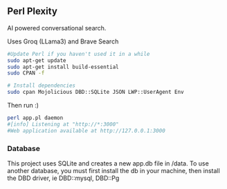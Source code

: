 ## Perl Plexity

AI powered conversational search.

Uses Groq (LLama3) and Brave Search


```bash
#Update Perl if you haven't used it in a while
sudo apt-get update
sudo apt-get install build-essential
sudo CPAN -f

# Install dependencies
sudo cpan Mojolicious DBD::SQLite JSON LWP::UserAgent Env
```

Then run :)

```bash
perl app.pl daemon
#[info] Listening at "http://*:3000"
#Web application available at http://127.0.0.1:3000
```

### Database
This project uses SQLite and creates a new app.db file in /data. To use another database, you must first install the db in your machine, then install the DBD driver, ie DBD::mysql, DBD::Pg
